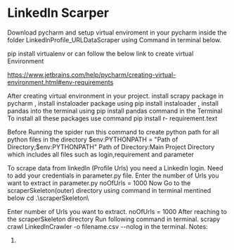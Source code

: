 # Linkedln Scarper


Download pycharm and setup virtual enviroment in your pycharm inside the folder LinkedlnProfile_URLDataScraper using Command in terminal below. 

pip install virtualenv or can follow the below link to create virtual Environment

https://www.jetbrains.com/help/pycharm/creating-virtual-environment.html#env-requirements

After creating virtual environment in your project.
install scrapy package in pycharm ,
install instaloader package using pip install instaloader ,
install pandas into the terminal using pip install pandas command in the Terminal
To install all these packages use command pip install r- requirement.text 

Before Running the spider run this command to create python path for all python files in the directory
$env:PYTHONPATH = "Path of Directory;$env:PYTHONPATH"
Path of Directory:Main Project Directory which includes all files such as login,requirement and parameter


To scrape data from linkedln (Profile Urls) you need a Linkedln login.
Need to add your credentials in parameter.py file.
Enter the number of Urls you want to extract in parameter.py
noOfUrls = 1000
Now Go to the scraperSkeleton(outer) directory using command in terminal mentined below
cd .\scraperSkeleton\

Enter number of Urls you want to extract.
noOfUrls = 1000
After reaching to the scraperSkeleton directory
Run following command in terminal.
scrapy crawl LinkedlnCrawler -o filename.csv --nolog in the terminal.
Notes:

1)


